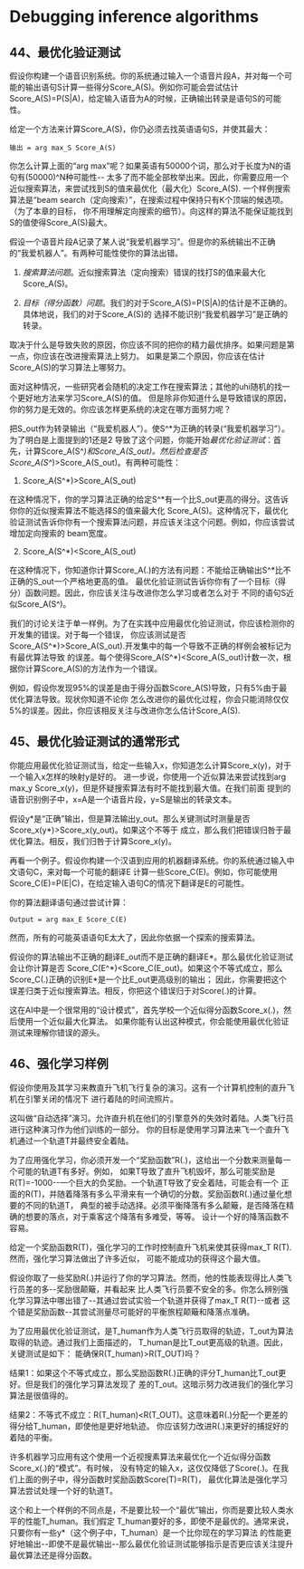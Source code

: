 # Debugging inference algorithms

## 44、最优化验证测试

假设你构建一个语音识别系统。你的系统通过输入一个语音片段A，并对每一个可能的输出语句S计算一些得分Score_A(S)。例如你可能会尝试估计Score_A(S)=P(S|A)，给定输入语音为A的时候，正确输出转录是语句S的可能性。

给定一个方法来计算Score_A(S)，你仍必须去找英语语句S，并使其最大：

	输出 = arg max_S Score_A(S)

你怎么计算上面的“arg max”呢？如果英语有50000个词，那么对于长度为N的语句有(50000)^N种可能性--
太多了而不能全部枚举出来。因此，你需要应用一个近似搜索算法，来尝试找到S的值来最优化（最大化）Score_A(S).
一个样例搜索算法是“beam search（定向搜索）”，在搜索过程中保持只有K个顶端的候选项。（为了本章的目标，
你不用理解定向搜索的细节）。向这样的算法不能保证能找到S的值使得Score_A(S)最大。

假设一个语音片段A记录了某人说“我爱机器学习”。但是你的系统输出不正确的“我爱机器人”。有两种可能性使你的算法出错。

1. *搜索算法问题*。近似搜索算法（定向搜索）错误的找打S的值来最大化Score_A(S)。

2. *目标（得分函数）问题*。我们的对于Score_A(S)=P(S|A)的估计是不正确的。具体地说，我们的对于Score_A(S)的
选择不能识别“我爱机器学习”是正确的转录。

取决于什么是导致失败的原因，你应该不同的把你的精力最优排序。如果问题是第一点，你应该在改进搜索算法上努力。
如果是第二个原因，你应该在估计Score_A(S)的学习算法上哪努力。

面对这种情况，一些研究者会随机的决定工作在搜索算法；其他的uhi随机的找一个更好地方法来学习Score_A(S)的值。
但是除非你知道什么是导致错误的原因，你的努力是无效的。你应该怎样更系统的决定在哪方面努力呢？

把S_out作为转录输出（“我爱机器人”）。使S^\*为正确的转录(“我爱机器学习”）。为了明白是上面提到的1还是2
导致了这个问题，你能开始*最优化验证测试*：首先，计算Score_A(S^*)和Score_A(S_out)。然后检查是否Score_A(S^*)>Score_A(S_out)。有两种可能性：

1. Score_A(S^\*)>Score_A(S_out)

在这种情况下，你的学习算法正确的给定S^\*有一个比S_out更高的得分。这告诉你你的近似搜索算法不能选择S的值来最大化
Score_A(S)。这种情况下，最优化验证测试告诉你你有一个搜索算法问题，并应该关注这个问题。例如，你应该尝试增加定向搜索的
beam宽度。


2. Score_A(S^\*)<Score_A(S_out)

在这种情况下，你知道你计算Score_A(.)的方法有问题：不能给正确输出S^\*比不正确的S_out一个严格地更高的值。
最优化验证测试告诉你你有了一个目标（得分）函数问题。因此，你应该关注与改进你怎么学习或者怎么对于
不同的语句S近似Score_A(S^)。

我们的讨论关注于单一样例。为了在实践中应用最优化验证测试，你应该检测你的开发集的错误。对于每一个错误，
你应该测试是否Score_A(S^\*)>Score_A(S_out).开发集中的每一个导致不正确的样例会被标记为有最优算法导致
的误差。每个使得Score_A(S^\*)<Score_A(S_out)计数一次，根据你计算Score_A(S)的方法作为一个错误。

例如，假设你发现95%的误差是由于得分函数Score_A(S)导致，只有5%由于最优化算法导致。现状你知道不论你
怎么改进你的最优化过程，你会只能消除仅仅5%的误差。因此，你应该相反关注与改进你怎么估计Score_A(S).


## 45、最优化验证测试的通常形式

你能应用最优化验证测试当，给定一些输入x，你知道怎么计算Score_x(y)，对于一个输入x怎样的映射y是好的。
进一步说，你使用一个近似算法来尝试找到arg max_y Score_x(y)，但是怀疑搜索算法有时不能找到最大值。在我们前面
提到的语音识别例子中，x=A是一个语音片段，y=S是输出的转录文本。

假设y\*是“正确”输出，但是算法输出y_out。那么关键测试时测量是否Score_x(y\*)>Score_x(y_out)。如果这个不等于
成立，那么我们把错误归咎于最优化算法。相反，我们归咎于计算Score_x(y)。

再看一个例子。假设你构建一个汉语到应用的机器翻译系统。你的系统通过输入中文语句C，来对每一个可能的翻译E
计算一些Score_C(E)。例如，你可能使用Score_C(E)=P(E|C)，在给定输入语句C的情况下翻译是E的可能性。

你的算法翻译语句通过尝试计算：

	Output = arg max_E Score_C(E)
然而，所有的可能英语语句E太大了，因此你依据一个探索的搜索算法。

假设你的算法输出不正确的翻译E_out而不是正确的翻译E\*。那么最优化验证测试会让你计算是否
Score_C(E^\*)<Score_C(E_out)。如果这个不等式成立，那么Score_C(.)正确的识别E\*是一个比E_out更高级别的输出；
因此，你需要把这个误差归类于近似搜索算法。相反，你把这个错误归于对Score(.)的计算。

这在AI中是一个很常用的“设计模式”，首先学校一个近似得分函数Score_x(.)，然后使用一个近似最大化算法。
如果你能有认出这种模式，你会能使用最优化验证测试来理解你错误的源头。


## 46、强化学习样例

假设你使用及其学习来教直升飞机飞行复杂的演习。这有一个计算机控制的直升飞机在引擎关闭的情况下
进行着陆的时间流照片。

这叫做“自动选择”演习。允许直升机在他们的引擎意外的失效时着陆。人类飞行员进行这种演习作为他们训练的一部分。
你的目标是使用学习算法来飞一个直升飞机通过一个轨道T并最终安全着陆。

为了应用强化学习，你必须开发一个“奖励函数”R(.)，这给出一个分数来测量每一个可能的轨道T有多好。例如，
如果T导致了直升飞机毁坏，那么可能奖励是R(T)=-1000--一个巨大的负奖励。一个轨道T导致了安全着陆，可能会有一个
正面的R(T)，并随着降落有多么平滑来有一个确切的分数。奖励函数R(.)通过量化想要的不同的轨道T，
典型的被手动选择。必须平衡降落有多么颠簸，是否降落在精确的想要的落点，对于乘客这个降落有多难受，等等。
设计一个好的降落函数不容易。

给定一个奖励函数R(T)，强化学习的工作时控制直升飞机来使其获得max_T R(T).然而，强化学习算法做出了许多近似，
可能不能成功的获得这个最大值。

假设你取了一些奖励R(.)并运行了你的学习算法。然而，他的性能表现得比人类飞行员差的多--奖励很颠簸，并看起来
比人类飞行员要不安全的多。你怎么辨别强化学习算法中哪出错了--其通过尝试实验一个轨道并获得了max_T R(T)--或者
这个错是奖励函数--其尝试测量尽可能好的平衡旅程颠簸和降落点准确。

为了应用最优化验证测试，是T_human作为人类飞行员取得的轨迹，T_out为算法取得的轨迹。通过我们上面描述的，
T_human是比T_out更高级的轨道。因此，关键测试是如下：
能确保R(T_human)>R(T_OUT)吗？

结果1：如果这个不等式成立，那么奖励函数R(.)正确的评分T_human比T_out更好。但是我们的强化学习算法发现了
差的T_out。这暗示努力改进我们的强化学习算法是很值得的。

结果2：不等式不成立：R(T_human)<R(T_OUT)。这意味着R(.)分配一个更差的得分给T_human，即使他是更好地轨迹。
你应该努力改进R(.)来更好的捕捉好的着陆的平衡。

许多机器学习应用有这个使用一个近视搜素算法来最优化一个近似得分函数Score_x(.)的“模式”。有时候，
没有特定的输入x，这仅仅降低了Score(.)。在我们上面的例子中，得分函数时奖励函数Score(T)=R(T)，
最优化算法是强化学习算法尝试处理一个好的轨道T。

这个和上一个样例的不同点是，不是要比较一个“最优”输出，你而是要比较人类水平的性能T_human。我们假定
T_human要好的多，即使不是最优的。通常来说，只要你有一些y\*（这个例子中，T_human）是一个比你现在的学习算法
的性能更好地输出--即使不是最优输出--那么最优化验证测试能够指示是否更应该关注提升最优算法还是得分函数。
